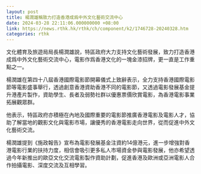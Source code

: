 ```yaml
---
layout: post
title: 楊潤雄稱致力打造香港成爲中外文化藝術交流中心
date: 2024-03-28 22:11:06.000000000 +08:00
link: https://news.rthk.hk/rthk/ch/component/k2/1746728-20240328.htm
categories: rthk
---
```


文化體育及旅遊局局長楊潤雄說，特區政府大力支持文化藝術發展，致力打造香港成爲中外文化藝術交流中心，電影作爲香港文化的一塊金漆招牌，更一直是工作重點之一。

楊潤雄在第四十八屆香港國際電影節開幕儀式上致辭表示，全力支持香港國際電影節等電影盛事舉行，透過創意香港資助香港不同的電影節，又透過電影發展基金提升港產片製作，資助學生、長者及弱勢社群以優惠票價欣賞電影，為香港電影事業拓展觀眾群。

他表示，特區政府亦積極在內地及國際重要的電影節推廣香港電影及電影人才，協助了解當地的觀影文化與電影市場，讓優秀的香港電影走向世界，從而促進中外文化藝術交流。

楊潤雄提到《施政報告》宣布為電影發展基金注資約14億港元，進一步增強對香港電影行業的扶持力度，相信會吸引更多私人市場資金參與電影發展，他亦希望透過今年新推出的歐亞文化交流電影製作資助計劃，促進香港及歐洲或亞洲電影人合作拍攝電影、深度交流及互相學習。
